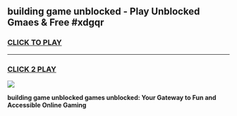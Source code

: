 
## building game unblocked - Play Unblocked Gmaes & Free #xdgqr
<h3>
<a href="https://news.freeplayer.one?title=building_game_unblocked&ref=24F">CLICK TO PLAY</a></h3>
<hr>

<h3>
<a href="https://news.freeplayer.one?title=building_game_unblocked&ref=24F">CLICK 2 PLAY</a>
  
</h3>

<a href="https://news.freeplayer.one?title=building_game_unblocked&ref=24F/"><img src="https://clearcache.store/games.png"></a>


**building game unblocked games unblocked: Your Gateway to Fun and Accessible Online Gaming**
